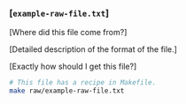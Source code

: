 ### [`example-raw-file.txt`] ###
[Where did this file come from?]

[Detailed description of the format of the file.]

[Exactly how should I get this file?]

```bash
# This file has a recipe in Makefile.
make raw/example-raw-file.txt
```
